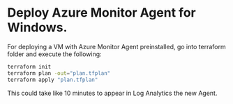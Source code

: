 # Deploy Azure Monitor Agent for Windows.

For deploying a VM with Azure Monitor Agent preinstalled, go into terraform folder and execute the following:

``` bash
terraform init
terraform plan -out="plan.tfplan"
terraform apply "plan.tfplan"
```

This could take like 10 minutes to appear in Log Analytics the new Agent.
